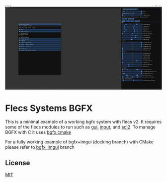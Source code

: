 ![Flecs App](img.png)

# Flecs Systems BGFX

This is a minimal example of a working bgfx system with flecs v2. It requires some of the flecs modules to run such as
[gui](https://github.com/flecs-hub/flecs-components-gui), [input](https://github.com/flecs-hub/flecs-components-input), and [sdl2](https://github.com/flecs-hub/flecs-systems-sdl2).
To manage BGFX with C it uses [bgfx.cmake](https://github.com/bkaradzic/bgfx.cmake)

For a fully working example of bgfx+imgui (docking branch) with CMake please refer to [bgfx_imgui](https://github.com/flecs-hub/flecs-systems-bgfx/tree/bgfx_imgui) branch

## License
[MIT](https://choosealicense.com/licenses/mit/)
